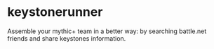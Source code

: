 # keystonerunner
Assemble your mythic+ team in a better way: by searching battle.net friends and share keystones information.
